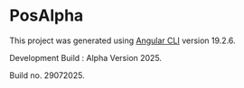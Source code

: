 # PosAlpha

This project was generated using [Angular CLI](https://github.com/angular/angular-cli) version 19.2.6.

Development Build : Alpha Version 2025.

Build no. 29072025.